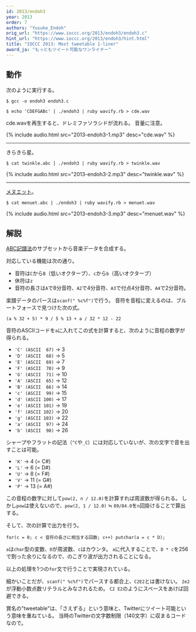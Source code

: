 ```yaml
---
id: 2013/endoh3
year: 2013
order: 7
authors: "Yusuke_Endoh"
orig_url: "https://www.ioccc.org/2013/endoh3/endoh3.c"
hint_url: "https://www.ioccc.org/2013/endoh3/hint.html"
title: "IOCCC 2013: Most tweetable 1-liner"
award_ja: "もっともツイート可能なワンライナー"
---
```


## 動作

次のように実行する。

```
$ gcc -o endoh3 endoh3.c

$ echo 'CDEFGABc' | ./endoh3 | ruby wavify.rb > cde.wav
```

cde.wavを再生すると、ドレミファソラシドが流れる。
音量に注意。

{% include audio.html src="2013-endoh3-1.mp3" desc="cde.wav" %}

---

きらきら星。

```
$ cat twinkle.abc | ./endoh3 | ruby wavify.rb > twinkle.wav
```

{% include audio.html src="2013-endoh3-2.mp3" desc="twinkle.wav" %}

---

[メヌエット](https://ja.wikipedia.org/wiki/%E3%83%A1%E3%83%8C%E3%82%A8%E3%83%83%E3%83%88_%28%E3%83%9A%E3%83%84%E3%82%A9%E3%83%BC%E3%83%AB%E3%83%88%29)。

```
$ cat menuet.abc | ./endoh3 | ruby wavify.rb > menuet.wav
```

{% include audio.html src="2013-endoh3-3.mp3" desc="menuet.wav" %}

## 解説

[ABC記譜法](https://ja.wikipedia.org/wiki/ABC%E8%A8%98%E8%AD%9C%E6%B3%95)のサブセットから音楽データを合成する。

対応している機能は次の通り。

* 音符は`C`から`B`（低いオクターブ）、`c`から`b`（高いオクターブ）
* 休符は`z`
* 音符の長さは`A`で8分音符、`A2`で4分音符、`A3`で付点4分音符、`A4`で2分音符。

楽譜データのパースは`scanf(" %c%f")`で行う。
音符を音程に変えるのは、ブルートフォースで見つけた次の式。

    (a % 32 + 5) * 9 / 5 % 13 + a / 32 * 12 - 22

音符のASCIIコードを`a`に入れてこの式を計算すると、次のように音程の数字が得られる。

* `'C' (ASCII  67)` →  3
* `'D' (ASCII  68)` →  5
* `'E' (ASCII  69)` →  7
* `'F' (ASCII  70)` →  9
* `'G' (ASCII  71)` → 10
* `'A' (ASCII  65)` → 12
* `'B' (ASCII  66)` → 14
* `'c' (ASCII  99)` → 15
* `'d' (ASCII 100)` → 17
* `'e' (ASCII 101)` → 19
* `'f' (ASCII 102)` → 20
* `'g' (ASCII 103)` → 22
* `'a' (ASCII  97)` → 24
* `'b' (ASCII  98)` → 26

シャープやフラットの記法（`^C`や`_C`）には対応していないが、次の文字で音を出すことは可能。

* `'K'` →  4 (= C#)
* `'L'` →  6 (= D#)
* `'U'` →  8 (= F#)
* `'V'` → 11 (= G#)
* `'P'` → 13 (= A#)

この音程の数字に対して`pow(2, n / 12.0)`を計算すれば周波数が得られる。
しかし`pow`は使えないので、`pow(2, 1 / 12.0)` ≒ `89/84.0`を`n`回掛けることで算出する。

そして、次の計算で出力を行う。

```
for(c = 0; c < 音符の長さに相当する回数; c++) putchar(a = c * D);
```

`a`は`char`型の変数、`D`が周波数、`c`はカウンタ。
`a`に代入することで、`D * c`を256で割った余りになるので、のこぎり波が出力されることになる。

以上の処理を1つの`for`文で行うことで実現されている。

細かいことだが、`scanf(" %c%f")`でパースする都合上、`C2E2`とは書けない。
`2e2`が浮動小数点数リテラルとみなされるため。
`C2 E2`のようにスペースをあけば回避できる。

賞名の"tweetable"は、「さえずる」という意味と、Twitterにツイート可能という意味を重ねている。
当時のTwitterの文字数制限（140文字）に収まるコードなので。
